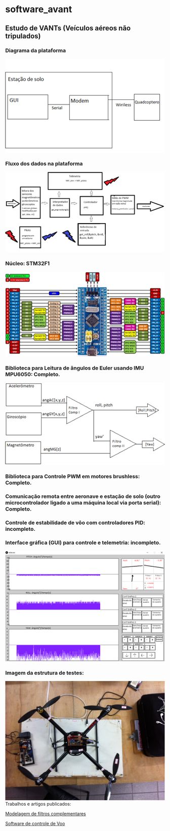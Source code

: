 # software_avant
## Estudo de VANTs (Veículos aéreos não tripulados) 
### Diagrama da plataforma
![](Docs/modulos.png)

### Fluxo dos dados na plataforma 
![](Docs/projeto_topview.png)

### Núcleo: STM32F1
![](Docs/stm32f1.jpg)


### Biblioteca para Leitura de ângulos de Euler usando IMU MPU6050: Completo.
![](Docs/sensores_diagrama.png)

### Biblioteca para Controle PWM em motores brushless: Completo.

### Comunicação remota entre aeronave e estação de solo (outro microcontrolador ligado a uma máquina local via porta serial): Completo. 

### Controle de estabilidade de vôo com controladores PID: incompleto. 

### Interface gráfica (GUI) para controle e telemetria: incompleto.
![](Docs/GUI.png)

### Imagem da estrutura de testes:
![](Docs/quadcop.jpg)
Trabalhos e artigos publicados:

[Modelagem de filtros complementares](https://github.com/TarsisNatan/software_avant/blob/v0.5_b(1)/Docs/Artigo_tarsis_cricte.pdf)

[Software de controle de Voo](https://github.com/TarsisNatan/software_avant/blob/v0.5_b(1)/Docs/BanerJAI_2018-converted.pdf)
